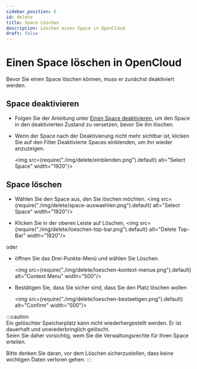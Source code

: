 ```yaml
---
sidebar_position: 6
id: delete
title: Space Löschen
description: Löschen eines Space in OpenCloud
draft: false
---
```


# Einen Space löschen in OpenCloud

Bevor Sie einen Space löschen können, muss er zunächst deaktiviert werden.

## Space deaktivieren

- Folgen Sie der Anleitung unter [Einen Space deaktivieren](./disable-enable), um den Space in den deaktivierten Zustand zu versetzen, bevor Sie ihn löschen.

- Wenn der Space nach der Deaktivierung nicht mehr sichtbar ist, klicken Sie auf den Filter Deaktivierte Spaces einblenden, um ihn wieder anzuzeigen.

  <img src={require("./img/delete/einblenden.png").default} alt="Select Space" width="1920"/>

## Space löschen

- Wählen Sie den Space aus, den Sie löschen möchten.
  <img src={require("./img/delete/space-auswaehlen.png").default} alt="Select Space" width="1920"/>

- Klicken Sie in der oberen Leiste auf Löschen,
  <img src={require("./img/delete/loeschen-top-bar.png").default} alt="Delete Top-Bar" width="1920"/>

oder

- öffnen Sie das Drei-Punkte-Menü und wählen Sie Löschen.

  <img src={require("./img/delete/loeschen-kontext-menue.png").default} alt="Context Menu" width="500"/>

- Bestätigen Sie, dass Sie sicher sind, dass Sie den Platz löschen wollen

  <img src={require("./img/delete/loeschen-bestaetigen.png").default} alt="Confirm" width="500"/>

:::caution  
Ein gelöschter Speicherplatz kann nicht wiederhergestellt werden. Er ist dauerhaft und unwiederbringlich gelöscht.  
Seien Sie daher vorsichtig, wem Sie die Verwaltungsrechte für Ihren Space erteilen.

Bitte denken Sie daran, vor dem Löschen sicherzustellen, dass keine wichtigen Daten verloren gehen.
:::

